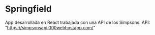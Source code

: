 # Springfield
App desarrollada en React trabajada con una API de los Simpsons. API: "https://simpsonsapi.000webhostapp.com/" 
